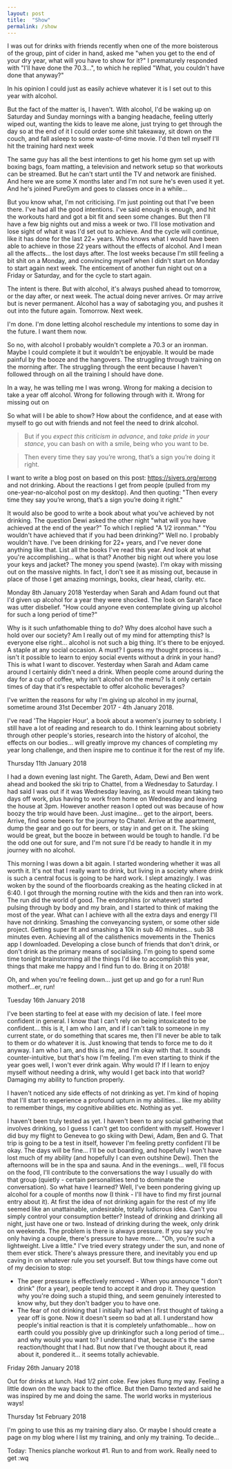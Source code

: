 ```yaml
---
layout: post
title:  "Show"
permalink: /show
---
```


I was out for drinks with friends recently when one of the more boisterous of the group, pint of cider in hand, asked me "when you get to the end of your dry year, what will you have to show for it?" I prematurely responded with "I'll have done the 70.3...", to which he replied "What, you couldn't have done that anyway?"

In his opinion I could just as easily achieve whatever it is I set out to this year with alcohol.

But the fact of the matter is, I haven't. With alcohol, I'd be waking up on Saturday and Sunday mornings with a banging headache, feeling utterly wiped out, wanting the kids to leave me alone, just trying to get through the day so at the end of it I could order some shit takeaway, sit down on the couch, and fall asleep to some waste-of-time movie. I'd then tell myself I'll hit the training hard next week 

The same guy has all the best intentions to get his home gym set up with boxing bags, foam matting, a television and network setup so that workouts can be streamed. But he can't start until the TV and network are finished. And here we are some X months later and I'm not sure he's even used it yet. And he's joined PureGym and goes to classes once in a while... 

But you know what, I'm not criticising. I'm just pointing out that I've been there. I've had all the good intentions. I've said enough is enough, and hit the workouts hard and got a bit fit and seen some changes. But then I'll have a few big nights out and miss a week or two. I'll lose motivation and lose sight of what it was I'd set out to achieve. And the cycle will continue, like it has done for the last 22+ years. Who knows what I would have been able to achieve in those 22 years without the effects of alcohol. And I mean all the affects... the lost days after. The lost weeks because I'm still feeling a bit shit on a Monday, and convincing myself when I didn't start on Monday to start again next week. The enticement of another fun night out on a Friday or Saturday, and for the cycle to start again.

The intent is there. But with alcohol, it's always pushed ahead to tomorrow, or the day after, or next week. The actual doing never arrives. Or may arrive but is never permanent. Alcohol has a way of sabotaging you, and pushes it out into the future again. Tomorrow. Next week. 

I'm done. I'm done letting alcohol reschedule my intentions to some day in the future. I want them now.

So no, with alcohol I probably wouldn't complete a 70.3 or an ironman. Maybe I could complete it but it wouldn't be enjoyable. It would be made painful by the booze and the hangovers. The struggling through training on the morning after. The struggling through the eent because I haven't followed through on all the training I should have done.



In a way, he was telling me I was wrong. Wrong for making a decision to take a year off alcohol. Wrong for following through with it. Wrong for missing out on 

So what will I be able to show? How about the confidence, and at ease with myself to go out with friends and not feel the need to drink alcohol.

> But if you *expect this criticism in advance*, and *take pride in your stance*, you can bash on with a smile, being who you want to be.

> Then every time they say you’re wrong, that’s a sign you’re doing it right.


I want to write a blog post on  based on this post: https://sivers.org/wrong and not drinking. About the reactions I get from people (pulled from my one-year-no-alcohol post on my desktop). And then quoting: "Then every time they say you’re wrong, that’s a sign you’re doing it right."

It would also be good to write a book about what you've achieved by not drinking. The question Dewi asked the other night "what will you have achieved at the end of the year?" To which I replied "A 1/2 ironman." "You wouldn't have achieved that if you had been drinking?" Well no. I probably wouldn't have. I've been drinking for 22+ years, and I've never done anything like that. List all the books I've read this year. And look at what you're accomplishing... what is that? Another big night out where you lose your keys and jacket? The money you spend (waste). I'm okay with missing out on the massive nights. In fact, I don't see it as missing out, because in place of those I get amazing mornings, books, clear head, clarity. etc.



Monday 8th January 2018
Yesterday when Sarah and Adam found out that I'd given up alcohol for a year they were shocked. The look on Sarah's face was utter disbelief. "How could anyone even contemplate giving up alcohol for such a long period of time?"

Why is it such unfathomable thing to do? Why does alcohol have such a hold over our society? Am I really out of my mind for attempting this? Is everyone else right... alcohol is not such a big thing. It's there to be enjoyed. A staple at any social occasion. A must? I guess my thought process is... isn't it possible to learn to enjoy social events without a drink in your hand? This is what I want to discover. Yesterday when Sarah and Adam came around I certainly didn't need a drink. When people come around during the day for a cup of coffee, why isn't alcohol on the menu? Is it only certain times of day that it's respectable to offer alcoholic beverages?

I've written the reasons for why I'm giving up alcohol in my journal, sometime around 31st December 2017 - 4th January 2018.

I've read 'The Happier Hour', a book about a women's journey to sobriety. I still have a lot of reading and research to do. I think learning about sobriety through other people's stories, research into the history of alcohol, the effects on our bodies... will greatly improve my chances of completing my year long challenge, and then inspire me to continue it for the rest of my life.

Thursday 11th January 2018 

I had a down evening last night. The Gareth, Adam, Dewi and Ben went ahead and booked the ski trip to Chattel, from a Wednesday to Saturday. I had said I was out if it was Wednesday leaving, as it would mean taking two days off work, plus having to work from home on Wednesday and leaving the house at 3pm. However another reason I opted out was because of how boozy the trip would have been. Just imagine... get to the airport, beers. Arrive, find some beers for the journey to Chatel. Arrive at the apartment, dump the gear and go out for beers, or stay in and get on it. The skiing would be great, but the booze in between would be tough to handle. I'd be the odd one out for sure, and I'm not sure I'd be ready to handle it in my journey with no alcohol.

This morning I was down a bit again. I started wondering whether it was all worth it. It's not that I really want to drink, but living in a society where drink is such a central focus is going to be hard work. I slept amazingly. I was woken by the sound of the floorboards creaking as the heating clicked in at 6:40. I got through the morning routine with the kids and then ran into work. The run did the world of good. The endorphins (or whatever) started pulsing through by body and my brain, and I started to think of making the most of the year. What can I achieve with all the extra days and energy I'll have not drinking. Smashing the conveyancing system, or some other side project. Getting super fit and smashing a 10k in sub 40 minutes... sub 38 minutes even. Achieving all of the calisthenics movements in the Thenics app I downloaded. Developing a close bunch of friends that don't drink, or don't drink as the primary means of socialising. I'm going to spend some time tonight brainstorming all the things I'd like to accomplish this year, things that make me happy and I find fun to do. Bring it on 2018!

Oh, and when you're feeling down... just get up and go for a run! Run motherf...er, run!

Tuesday 16th January 2018

I've been starting to feel at ease with my decision of late. I feel more confident in general. I know that I can't rely on being intoxicated to be confident... this is it, I am who I am, and if I can't talk to someone in my current state, or do something that scares me, then I'll never be able to talk to them or do whatever it is. Just knowing that tends to force me to do it anyway. I am who I am, and this is me, and I'm okay with that. It sounds counter-intuitive, but that's how I'm feeling. I'm even starting to think if the year goes well, I won't ever drink again. Why would I? If I learn to enjoy myself without needing a drink, why would I get back into that world? Damaging my ability to function properly.

I haven't noticed any side effects of not drinking as yet. I'm kind of hoping that I'll start to experience a profound upturn in my abilities... like my ability to remember things, my cognitive abilities etc. Nothing as yet.

I haven't been truly tested as yet. I haven't been to any social gathering that involves drinking, so I guess I can't get too confident with myself. However I did buy my flight to Genevea to go skiing with Dewi, Adam, Ben and G. That trip is going to be a test in itself, however I'm feeling pretty confident I'll be okay. The days will be fine... I'll be out boarding, and hopefully I won't have lost much of my ability (and hopefully I can even outshine Dewi). Then the afternoons will be in the spa and sauna. And in the evenings... well, I'll focus on the food, I'll contribute to the conversations the way I usually do with that group (quietly - certain personalities tend to dominate the conversation).
So what have I learned? Well, I've been pondering giving up alcohol for a couple of months now (I think - I'll have to find my first journal entry about it). At first the idea of not drinking again for the rest of my life seemed like an unattainable, undesirable, totally ludicrous idea. Can't you simply control your consumption better? Instead of drinking and drinking all night, just have one or two. Instead of drinking during the week, only drink on weekends. The problem is there is always pressure. If you say you're only having a couple, there's pressure to have more... "Oh, you're such a lightweight. Live a little." I've tried every strategy under the sun, and none of them ever stick. There's always pressure there, and inevitably you end up caving in on whatever rule you set yourself. But tow things have come out of my decision to stop:
 - The peer pressure is effectively removed - When you announce "I don't drink" (for a year), people tend to accept it and drop it. They question why you're doing such a stupid thing, and seem genuinely interested to know why, but they don't badger you to have one. 
 - The fear of not drinking that I initially had when I first thought of taking a year off is gone. Now it doesn't seem so bad at all. I understand how people's initial reaction is that it is completely unfathomable... how on earth could you possibly give up drinkingfor such a long period of time... and why would you want to? I understand that, because it's the same reaction/thought that I had. But now that I've thought about it, read about it, pondered it... it seems totally achievable.  

Friday 26th January 2018

Out for drinks at lunch. Had 1/2 pint coke. Few jokes flung my way. Feeling a little down on the way back to the office. But then Damo texted and said he was inspired by me and doing the same. The world works in mysterious ways!

Thursday 1st February 2018

I'm going to use this as my training diary also. Or maybe I should create a page on my blog where I list my training, and only my training. To decide...

Today: Thenics planche workout #1. Run to and from work. Really need to get :wq

